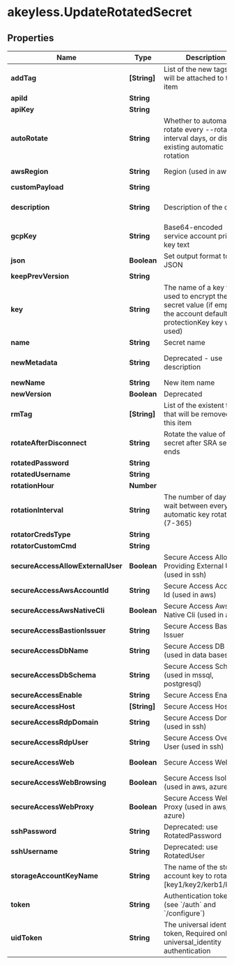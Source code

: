 # akeyless.UpdateRotatedSecret

## Properties

Name | Type | Description | Notes
------------ | ------------- | ------------- | -------------
**addTag** | **[String]** | List of the new tags that will be attached to this item | [optional] 
**apiId** | **String** |  | [optional] 
**apiKey** | **String** |  | [optional] 
**autoRotate** | **String** | Whether to automatically rotate every --rotation-interval days, or disable existing automatic rotation | [optional] 
**awsRegion** | **String** | Region (used in aws) | [optional] [default to &#39;us-east-2&#39;]
**customPayload** | **String** |  | [optional] 
**description** | **String** | Description of the object | [optional] [default to &#39;default_metadata&#39;]
**gcpKey** | **String** | Base64-encoded service account private key text | [optional] 
**json** | **Boolean** | Set output format to JSON | [optional] 
**keepPrevVersion** | **String** |  | [optional] 
**key** | **String** | The name of a key that used to encrypt the secret value (if empty, the account default protectionKey key will be used) | [optional] 
**name** | **String** | Secret name | 
**newMetadata** | **String** | Deprecated - use description | [optional] [default to &#39;default_metadata&#39;]
**newName** | **String** | New item name | [optional] 
**newVersion** | **Boolean** | Deprecated | [optional] 
**rmTag** | **[String]** | List of the existent tags that will be removed from this item | [optional] 
**rotateAfterDisconnect** | **String** | Rotate the value of the secret after SRA session ends | [optional] [default to &#39;false&#39;]
**rotatedPassword** | **String** |  | [optional] 
**rotatedUsername** | **String** |  | [optional] 
**rotationHour** | **Number** |  | [optional] 
**rotationInterval** | **String** | The number of days to wait between every automatic key rotation (7-365) | [optional] 
**rotatorCredsType** | **String** |  | [optional] 
**rotatorCustomCmd** | **String** |  | [optional] 
**secureAccessAllowExternalUser** | **Boolean** | Secure Access Allow Providing External User (used in ssh) | [optional] [default to false]
**secureAccessAwsAccountId** | **String** | Secure Access Account Id (used in aws) | [optional] 
**secureAccessAwsNativeCli** | **Boolean** | Secure Access Aws Native Cli (used in aws) | [optional] 
**secureAccessBastionIssuer** | **String** | Secure Access Bastion Issuer | [optional] 
**secureAccessDbName** | **String** | Secure Access DB Name (used in data bases) | [optional] 
**secureAccessDbSchema** | **String** | Secure Access Schema (used in mssql, postgresql) | [optional] 
**secureAccessEnable** | **String** | Secure Access Enabled | [optional] 
**secureAccessHost** | **[String]** | Secure Access Host | [optional] 
**secureAccessRdpDomain** | **String** | Secure Access Domain (used in ssh) | [optional] 
**secureAccessRdpUser** | **String** | Secure Access Override User (used in ssh) | [optional] 
**secureAccessWeb** | **Boolean** | Secure Access Web | [optional] [default to false]
**secureAccessWebBrowsing** | **Boolean** | Secure Access Isolated (used in aws, azure) | [optional] [default to false]
**secureAccessWebProxy** | **Boolean** | Secure Access Web Proxy (used in aws, azure) | [optional] [default to false]
**sshPassword** | **String** | Deprecated: use RotatedPassword | [optional] 
**sshUsername** | **String** | Deprecated: use RotatedUser | [optional] 
**storageAccountKeyName** | **String** | The name of the storage account key to rotate [key1/key2/kerb1/kerb2] | [optional] 
**token** | **String** | Authentication token (see &#x60;/auth&#x60; and &#x60;/configure&#x60;) | [optional] 
**uidToken** | **String** | The universal identity token, Required only for universal_identity authentication | [optional] 


